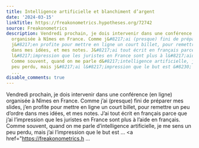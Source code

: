 ```yaml
---
title: Intelligence artificielle et blanchiment d’argent
date: '2024-03-15'
linkTitle: https://freakonometrics.hypotheses.org/72742
source: Freakonometrics
description: Vendredi prochain, je dois intervenir dans une conférence (en ligne)
  organisée à Nîmes en France. Comme j&#8217;ai (presque) fini de préparer mes slides,
  j&#8217;en profite pour mettre en ligne un court billet, pour remettre un peu d&#8217;ordre
  dans mes idées, et mes notes. J&#8217;ai tout écrit en français parce que j&#8217;ai
  l&#8217;impression que les juristes en France sont plus à l&#8217;aide en français.
  Comme souvent, quand on me parle d&#8217;intelligence artificielle, je me sens un
  peu perdu, mais j&#8217;ai l&#8217;impression que le but est &#8230; <a href="https://freakonometrics.h
  ...
disable_comments: true
---
```

Vendredi prochain, je dois intervenir dans une conférence (en ligne) organisée à Nîmes en France. Comme j&#8217;ai (presque) fini de préparer mes slides, j&#8217;en profite pour mettre en ligne un court billet, pour remettre un peu d&#8217;ordre dans mes idées, et mes notes. J&#8217;ai tout écrit en français parce que j&#8217;ai l&#8217;impression que les juristes en France sont plus à l&#8217;aide en français. Comme souvent, quand on me parle d&#8217;intelligence artificielle, je me sens un peu perdu, mais j&#8217;ai l&#8217;impression que le but est &#8230; <a href="https://freakonometrics.h ...